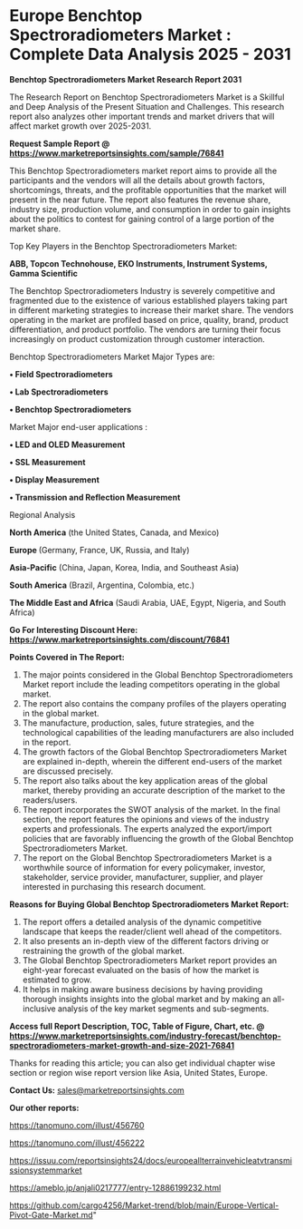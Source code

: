 # Europe Benchtop Spectroradiometers Market : Complete Data Analysis 2025 - 2031

<strong>Benchtop Spectroradiometers Market Research Report 2031</strong>

The Research Report on Benchtop Spectroradiometers Market is a Skillful and Deep Analysis of the Present Situation and Challenges. This research report also analyzes other important trends and market drivers that will affect market growth over 2025-2031.

<strong>Request Sample Report @ <a href=https://www.marketreportsinsights.com/sample/76841>https://www.marketreportsinsights.com/sample/76841</a></strong>

This Benchtop Spectroradiometers market report aims to provide all the participants and the vendors will all the details about growth factors, shortcomings, threats, and the profitable opportunities that the market will present in the near future. The report also features the revenue share, industry size, production volume, and consumption in order to gain insights about the politics to contest for gaining control of a large portion of the market share.

Top Key Players in the Benchtop Spectroradiometers Market:

<strong>ABB, Topcon Technohouse, EKO Instruments, Instrument Systems, Gamma Scientific</strong>

The Benchtop Spectroradiometers Industry is severely competitive and fragmented due to the existence of various established players taking part in different marketing strategies to increase their market share. The vendors operating in the market are profiled based on price, quality, brand, product differentiation, and product portfolio. The vendors are turning their focus increasingly on product customization through customer interaction.

Benchtop Spectroradiometers Market Major Types are:

<strong>• Field Spectroradiometers

• Lab Spectroradiometers

• Benchtop Spectroradiometers</strong>

Market Major end-user applications :

<strong>• LED and OLED Measurement

• SSL Measurement

• Display Measurement

• Transmission and Reflection Measurement</strong>

Regional Analysis

</u><strong><b>North America</b></strong> (the United States, Canada, and Mexico)

<strong><b>Europe </b></strong>(Germany, France, UK, Russia, and Italy)

<strong><b>Asia-Pacific</b></strong> (China, Japan, Korea, India, and Southeast Asia)

<strong><b>South America</b></strong> (Brazil, Argentina, Colombia, etc.)

<strong><b>The Middle East and Africa</b></strong> (Saudi Arabia, UAE, Egypt, Nigeria, and South Africa)

<strong>Go For Interesting Discount Here: <a href=https://www.marketreportsinsights.com/discount/76841>https://www.marketreportsinsights.com/discount/76841</a></strong>

<strong>Points Covered in The Report:</strong>
<ol>
  <li>The major points considered in the Global Benchtop Spectroradiometers Market report include the leading competitors operating in the global market.</li>
  <li>The report also contains the company profiles of the players operating in the global market.</li>
  <li>The manufacture, production, sales, future strategies, and the technological capabilities of the leading manufacturers are also included in the report.</li>
  <li>The growth factors of the Global Benchtop Spectroradiometers Market are explained in-depth, wherein the different end-users of the market are discussed precisely.</li>
  <li>The report also talks about the key application areas of the global market, thereby providing an accurate description of the market to the readers/users.</li>
  <li>The report incorporates the SWOT analysis of the market. In the final section, the report features the opinions and views of the industry experts and professionals. The experts analyzed the export/import policies that are favorably influencing the growth of the Global Benchtop Spectroradiometers Market.</li>
  <li>The report on the Global Benchtop Spectroradiometers Market is a worthwhile source of information for every policymaker, investor, stakeholder, service provider, manufacturer, supplier, and player interested in purchasing this research document.</li>
</ol>
<strong>Reasons for Buying Global Benchtop Spectroradiometers Market Report:</strong>

<ol>
  <li>The report offers a detailed analysis of the dynamic competitive landscape that keeps the reader/client well ahead of the competitors.</li>
  <li>It also presents an in-depth view of the different factors driving or restraining the growth of the global market.</li>
  <li>The Global Benchtop Spectroradiometers Market report provides an eight-year forecast evaluated on the basis of how the market is estimated to grow.</li>
  <li>It helps in making aware business decisions by having providing thorough insights insights into the global market and by making an all-inclusive analysis of the key market segments and sub-segments.</li>
</ol>
<strong>Access full Report Description, TOC, Table of Figure, Chart, etc. @ <a href=https://www.marketreportsinsights.com/industry-forecast/benchtop-spectroradiometers-market-growth-and-size-2021-76841>https://www.marketreportsinsights.com/industry-forecast/benchtop-spectroradiometers-market-growth-and-size-2021-76841</a></strong>


Thanks for reading this article; you can also get individual chapter wise section or region wise report version like Asia, United States, Europe.

<strong>Contact Us:</strong>
sales@marketreportsinsights.com

<strong>Our other reports:</strong>

<a href=https://tanomuno.com/illust/456760>https://tanomuno.com/illust/456760</a>

<a href=https://tanomuno.com/illust/456222>https://tanomuno.com/illust/456222</a>

<a href=https://issuu.com/reportsinsights24/docs/europeallterrainvehicleatvtransmissionsystemmarket>https://issuu.com/reportsinsights24/docs/europeallterrainvehicleatvtransmissionsystemmarket</a>

<a href=https://ameblo.jp/anjali0217777/entry-12886199232.html>https://ameblo.jp/anjali0217777/entry-12886199232.html</a>

<a href=https://github.com/cargo4256/Market-trend/blob/main/Europe-Vertical-Pivot-Gate-Market.md>https://github.com/cargo4256/Market-trend/blob/main/Europe-Vertical-Pivot-Gate-Market.md</a>"
